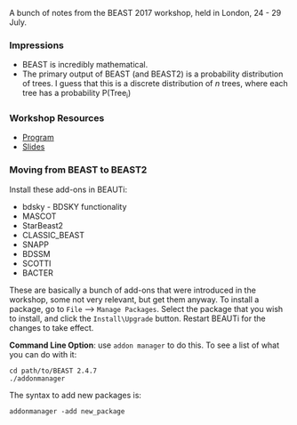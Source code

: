 A bunch of notes from the BEAST 2017 workshop, held in London, 24 - 29 July. 

### Impressions
- BEAST is incredibly mathematical. 
- The primary output of BEAST (and BEAST2) is a probability distribution of trees. I guess that this is a discrete distribution of *n* trees, where each tree has a probability P(Tree<sub>i</sub>)

### Workshop Resources
- [Program](https://taming-the-beast.github.io/workshops/Taming-the-BEAST-in-London/)
- [Slides](https://github.com/Taming-the-BEAST/Taming-the-BEAST-2017-London-Lectures)

### Moving from BEAST to BEAST2
Install these add-ons in BEAUTi:
- bdsky - BDSKY functionality
- MASCOT
- StarBeast2
- CLASSIC_BEAST
- SNAPP
- BDSSM
- SCOTTI
- BACTER

These are basically a bunch of add-ons that were introduced in the workshop, some not very relevant, but get them anyway. To install a package, go to `File` --> `Manage Packages`. Select the package that you wish to install, and click the `Install\Upgrade` button. Restart BEAUTi for the changes to take effect. 

**Command Line Option**: use `addon manager` to do this. To see a list of what you can do with it:

```
cd path/to/BEAST 2.4.7
./addonmanager
```

The syntax to add new packages is:
```
addonmanager -add new_package
```

